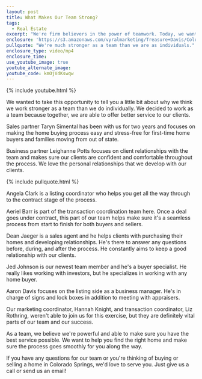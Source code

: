```yaml
---
layout: post
title: What Makes Our Team Strong?
tags:
  - Real Estate
excerpt: "We're firm believers in the power of teamwork. Today, we wanted to take a minute to introduce you to some of our team members to give you a better idea of what makes our team so strong. We each focus on specific areas, but when we come together, we're able to give our clients an excellent experience that makes buying or selling a home a smooth and seamless process. For more details, watch this short video."
enclosure: 'https://s3.amazonaws.com/vyralmarketing/Treasure+Davis/Colorado+Springs+Real+Estate+This+is+what+makes+us+strong.mp4'
pullquote: "We're much stronger as a team than we are as individuals."
enclosure_type: video/mp4
enclosure_time:
use_youtube_image: true
youtube_alternate_image:
youtube_code: kmOjVdKswqw
---
```



{% include youtube.html %}

We wanted to take this opportunity to tell you a little bit about why we think we work stronger as a team than we do individually. We decided to work as a team because together, we are able to offer better service to our clients.

Sales partner Taryn Simental has been with us for two years and focuses on making the home buying process easy and stress-free for first-time home buyers and families moving from out of state.

Business partner Leighanne Potts focuses on client relationships with the team and makes sure our clients are confident and comfortable throughout the process. We love the personal relationships that we develop with our clients.

{% include pullquote.html %}

Angela Clark is a listing coordinator who helps you get all the way through to the contract stage of the process.

Aeriel Barr is part of the transaction coordination team here. Once a deal goes under contract, this part of our team helps make sure it's a seamless process from start to finish for both buyers and sellers.

Dean Jaeger is a sales agent and he helps clients with purchasing their homes and developing relationships. He's there to answer any questions before, during, and after the process. He constantly aims to keep a good relationship with our clients.

Jed Johnson is our newest team member and he's a buyer specialist. He really likes working with investors, but he specializes in working with any home buyer.

Aaron Davis focuses on the listing side as a business manager. He's in charge of signs and lock boxes in addition to meeting with appraisers.

Our marketing coordinator, Hannah Knight, and transaction coordinator, Liz Rothring, weren't able to join us for this exercise, but they are definitely vital parts of our team and our success.

As a team, we believe we're powerful and able to make sure you have the best service possible. We want to help you find the right home and make sure the process goes smoothly for you along the way.

If you have any questions for our team or you're thinking of buying or selling a home in Colorado Springs, we'd love to serve you. Just give us a call or send us an email!